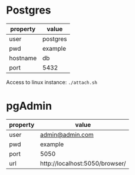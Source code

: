 # Postgres
| property | value    |
|----------|----------|
| user     | postgres |
| pwd      | example  |
| hostname | db       |
| port     | 5432     |

Access to linux instance: `./attach.sh`

# pgAdmin
| property | value                          |
|----------|--------------------------------|
| user     | admin@admin.com                |
| pwd      | example                        |
| port     | 5050                           |
| url      | http://localhost:5050/browser/ |
